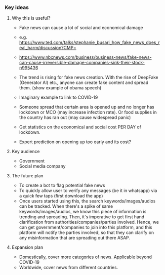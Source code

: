 
### Key ideas
1. Why this is useful?
    - Fake news can cause a lot of social and economical damage
    - e.g. https://www.ted.com/talks/stephanie_busari_how_fake_news_does_real_harm/discussion?CMP=
    - https://www.nbcnews.com/business/business-news/fake-news-can-cause-irreversible-damage-companies-sink-their-stock-n995436

    - The trend is rising for fake news creation. With the rise of DeepFake (Generator AI) etc., anyone can create fake content and spread them. (show example of obama speech)

    - Imaginary example to link to COVID-19
    - Someone spread that certain area is opened up and no longer has lockdown or MCO (may increase infection rate). Or food supplies in the country has ran out (may cause widespread panic)
    - Get statistics on the economical and social cost PER DAY of lockdown.
    - Expert prediction on opening up too early and its cost?

2. Key audience
    - Government
    - Social media company

3. The future plan
    - To create a bot to flag potential fake news
    - To quickly allow user to verify any messages (be it in whatsapp) via a quick few taps (first download the app)
    - Once users started using this, the search keywords/images/audios can be tracked. When there's a spike of same keywords/images/audios, we know this piece of information is trending and spreading. Then, it's imperative to get first hand clarification from authorities/companies/parties involved. Hence, we can get government/companies to join into this platform, and this platform will notify the parties involved, so that they can clarify on any misinformation that are spreading out there ASAP.

4. Expansion plan
    - Domestically, cover more categories of news. Applicable beyond COVID-19
    - Worldwide, cover news from different countries.

